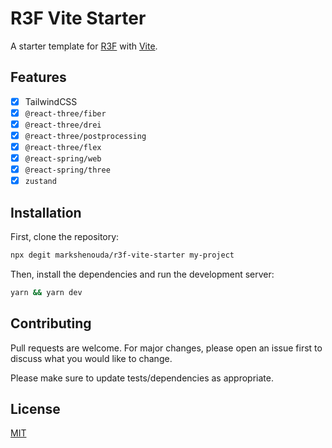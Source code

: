 # R3F Vite Starter

A starter template for [R3F](https://docs.pmnd.rs/react-three-fiber/) with [Vite](https://vitejs.dev/).

## Features

- [x] TailwindCSS
- [x] `@react-three/fiber`
- [x] `@react-three/drei`
- [x] `@react-three/postprocessing`
- [x] `@react-three/flex`
- [x] `@react-spring/web`
- [x] `@react-spring/three`
- [x] `zustand`

## Installation

First, clone the repository:

```bash
npx degit markshenouda/r3f-vite-starter my-project
```

Then, install the dependencies and run the development server:

```bash
yarn && yarn dev
```

## Contributing

Pull requests are welcome. For major changes, please open an issue first to discuss what you would like to change.

Please make sure to update tests/dependencies as appropriate.

## License

[MIT](https://choosealicense.com/licenses/mit/)
